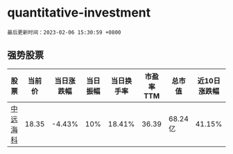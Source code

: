 # quantitative-investment

`最后更新时间：2023-02-06 15:30:59 +0800`

## 强势股票

|股票|当前价|当日涨跌幅|当日振幅|当日换手率|市盈率TTM|总市值|近10日涨跌幅|
|----|----|----|----|----|----|----|----|
|[中远海科](https://xueqiu.com/S/SZ002401)|18.35|-4.43%|10%|18.41%|36.39|68.24亿|41.15%|

